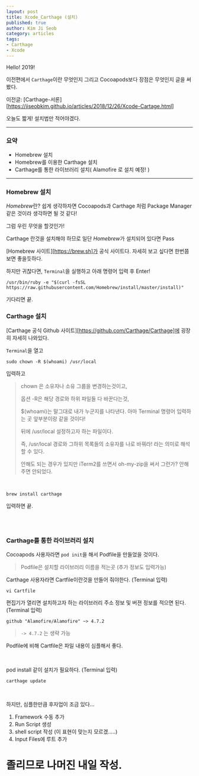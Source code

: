 ```yaml
---
layout: post
title: Xcode_Carthage (설치)
published: true
author: Kim Ji Seob
category: articles
tags:
- Carthage
- Xcode
---
```




Hello! 2019!

이전편에서 `Carthage`이란 무엇인지 그리고 Cocoapods보다 장점은 무엇인지 글을 써봤다.

이전글: [Carthage-서론][https://jiseobkim.github.io/articles/2018/12/26/Xcode-Cartage.html]

오늘도 짧게! 설치법만 적어야겠다.

---



### 요약

- Homebrew 설치
- Homebrew를 이용한 Carthage 설치
- Carthage를 통한 라이브러리 설치( Alamofire 로 설치 예정! )



---



### Homebrew 설치

*Homebrew*란? 쉽게 생각하자면 Cocoapods과 Carthage 처럼 Package Manager 같은 것이라 생각하면 될 것 같다!

그럼 우린 무엇을 할것인가!

Carthage 란것을 설치해야 하므로 일단 *Homebrew*가 설치되어 있다면 Pass

[Homebrew 사이트][https://brew.sh]가 공식 사이트다. 자세히 보고 싶다면 한번쯤 보면 좋을듯하다.

하지만 귀찮다면, `Terminal`을 실행하고  아래 명령어 입력 후 Enter!

```
/usr/bin/ruby -e "$(curl -fsSL https://raw.githubusercontent.com/Homebrew/install/master/install)"
```

기다리면 끝.



### Carthage 설치

[Carthage 공식 Github 사이트][https://github.com/Carthage/Carthage]에 굉장히 자세히 나와있다.

`Terminal`을 열고

```
sudo chown -R $(whoami) /usr/local
```

입력하고

> chown 은 소유자나 소유 그룹을 변경하는것이고, 
>
> 옵션 -R은 해당 경로와 하위 파일들 다 바꾼다는것,
>
> $(whoami)는 말그대로 내가 누군지를 나타낸다. 아마 Terminal 명령어 입력하는 곳 앞부분이랑 같을 것이다!
>
> 뒤에 /usr/local 설정하고자 하는 파일이다.
>
> 즉, /usr/local 경로와 그하위 목록들의 소유자를 나로 바꿔라! 라는 의미로 해석할 수 있다.
>
> 안해도 되는 경우가 있지만 iTerm2를 쓰면서 oh-my-zip을 써서 그런가? 안해주면 안되었다.

<br>

```
brew install carthage
```

입력하면 끝.



<br>

<br>

### Carthage를 통한 라이브러리 설치

Cocoapods 사용자라면 `pod init`을 해서 Podfile을 만들었을 것이다. 

> Podfile은 설치할 라이브러리 이름을 적는곳 (추가 정보도 입력가능)

Carthage 사용자라면 Cartfile이란것을 만들어 줘야한다. (Terminal 입력)

```
vi Cartfile
```

편집기가 열리면 설치하고자 하는 라이브러리 주소 정보 및 버젼 정보를 적으면 된다. (Terminal 입력)

```
github "Alamofire/Alamofire" ~> 4.7.2
```

> `-> 4.7.2` 는 생략 가능

Podfile에 비해 Cartfile은 파일 내용이 심플해서 좋다.



<br>

pod install 같이 설치가 필요하다. (Terminal 입력)

```
carthage update
```

<br>

하지만, 심플한만큼 후자업이 조금 있다...



1. Framework 수동 추가
2. Run Script 생성
3. shell script 작성 (이 표현이 맞는지 모르겠.....)
4. Input Files에 루트 추가





# 졸리므로 나머진 내일 작성.





